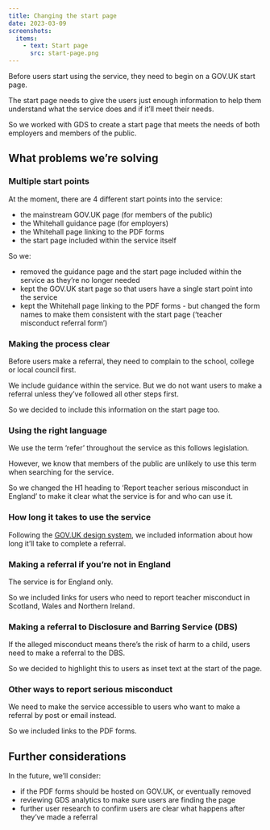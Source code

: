 ```yaml
---
title: Changing the start page
date: 2023-03-09
screenshots:
  items:
    - text: Start page
      src: start-page.png
---
```


Before users start using the service, they need to begin on a GOV.UK start page.

The start page needs to give the users just enough information to help them understand what the service does and if it’ll meet their needs.

So we worked with GDS to create a start page that meets the needs of both employers and members of the public.

## What problems we’re solving

### Multiple start points

At the moment, there are 4 different start points into the service:

- the mainstream GOV.UK page (for members of the public)
- the Whitehall guidance page (for employers)
- the Whitehall page linking to the PDF forms
- the start page included within the service itself

So we:

- removed the guidance page and the start page included within the service as they’re no longer needed
- kept the GOV.UK start page so that users have a single start point into the service
- kept the Whitehall page linking to the PDF forms - but changed the form names to make them consistent with the start page (‘teacher misconduct referral form’)

### Making the process clear

Before users make a referral, they need to complain to the school, college or local council first.

We include guidance within the service. But we do not want users to make a referral unless they’ve followed all other steps first.

So we decided to include this information on the start page too.

### Using the right language

We use the term ‘refer’ throughout the service as this follows legislation.

However, we know that members of the public are unlikely to use this term when searching for the service.

So we changed the H1 heading to ‘Report teacher serious misconduct in England’ to make it clear what the service is for and who can use it.


### How long it takes to use the service

Following the [GOV.UK design system](https://design-system.service.gov.uk/patterns/start-using-a-service/), we included information about how long it’ll take to complete a referral.

### Making a referral if you’re not in England

The service is for England only.

So we included links for users who need to report teacher misconduct in Scotland, Wales and Northern Ireland.

### Making a referral to Disclosure and Barring Service (DBS)

If the alleged misconduct means there’s the risk of harm to a child, users need to make a referral to the DBS.

So we decided to highlight this to users as inset text at the start of the page.

### Other ways to report serious misconduct

We need to make the service accessible to users who want to make a referral by post or email instead.

So we included links to the PDF forms.

## Further considerations

In the future, we’ll consider:

- if the PDF forms should be hosted on GOV.UK, or eventually removed
- reviewing GDS analytics to make sure users are finding the page
- further user research to confirm users are clear what happens after they’ve made a referral







